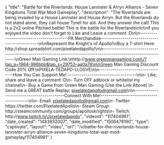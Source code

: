 {
    "title": "Battle for the Riverlands: House Lannister & Arryn Alliance - Seven Kingdoms Total War Mod Gameplay",
    "description": "The Riverlands are being invaded by a House Lannister and House Arryn.  But the Riverlands do not stand alone, they call house Tyrell for aid.  And they answer the call!  This is a 2v2 online Pitched battle!  This is the battle for the Riverlands\n\n\nIf you enjoyed the video don't forget to Like and Leave a comment :D\n\n-----------------------------------------PA Merchandise----------------------------------------------\n\nRepresent the Knight's of Apollo!\nBuy a T-shirt Here: http:\/\/shop.spreadshirt.com\/pixelatedapollo\/\n\n---------------------------------------------------------------------------------------------------------------\nGreen Man Gaming Link:\nhttp:\/\/www.greenmangaming.com\/?tap_a=1964-996bbb&tap_s=29753-aa0a78\n\nGreen Man Gaming Discount Code 20% Off:\nPIXELA-TEDAPO-LLOSVE\n\n----------------------------------How You Can Support Me! -----------------------------------\n\n- Like, share and leave a comment :D\n- Turn OFF adblock or whitelist my channel\n- Buy a Game from Green Man Gaming (Use the Link Above) \n- Send me a GREAT battle Replay: pixelatedapollo@gmail.com\n\n------------------------------------------Connect With Me!-----------------------------------------\n\n- Email: pixelatedapollo@gmail.com\n- Twitter: https:\/\/twitter.com\/PixelatedApollo\n- Steam Group:  http:\/\/steamcommunity.com\/groups\/apollosknights\n- Twitch: http:\/\/www.twitch.tv\/pixelatedapollo",
    "videoid": "117404981",
    "date_created": "1483632007",
    "date_modified": "1506478190",
    "type": "captivate",
    "layout": "video",
    "url": "\/v\/battle-for-the-riverlands-house-lannister-arryn-alliance-seven-kingdoms-total-war-mod-gameplay\/117404981"
}
